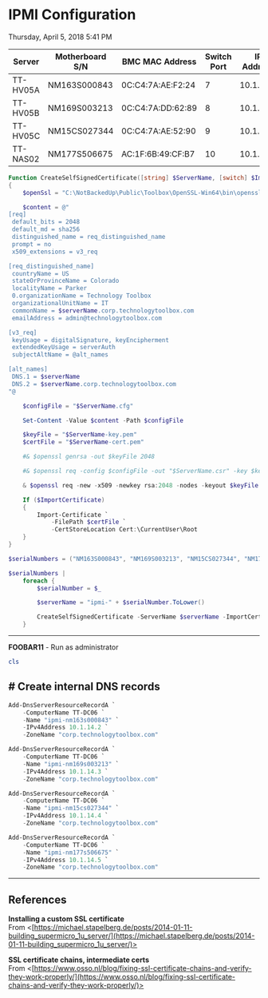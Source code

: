 ﻿# IPMI Configuration

Thursday, April 5, 2018
5:41 PM

| Server   | Motherboard S/N | BMC MAC Address   | Switch Port | IP Address | URL                                                    |
| -------- | --------------- | ----------------- | ----------- | ---------- | ------------------------------------------------------ |
| TT-HV05A | NM163S000843    | 0C:C4:7A:AE:F2:24 | 7           | 10.1.14.2  | [https://ipmi-nm163s000843](https://ipmi-nm163s000843) |
| TT-HV05B | NM169S003213    | 0C:C4:7A:DD:62:89 | 8           | 10.1.14.3  | [https://ipmi-nm169s003213](https://ipmi-nm169s003213) |
| TT-HV05C | NM15CS027344    | 0C:C4:7A:AE:52:90 | 9           | 10.1.14.4  | [https://ipmi-nm15cs027344](https://ipmi-nm15cs027344) |
| TT-NAS02 | NM177S506675    | AC:1F:6B:49:CF:B7 | 10          | 10.1.14.5  | [https://ipmi-nm177s506675](https://ipmi-nm177s506675) |

```PowerShell
Function CreateSelfSignedCertificate([string] $ServerName, [switch] $ImportCertificate)
{
    $openSsl = "C:\NotBackedUp\Public\Toolbox\OpenSSL-Win64\bin\openssl.exe"

    $content = @"
[req]
 default_bits = 2048
 default_md = sha256
 distinguished_name = req_distinguished_name
 prompt = no
 x509_extensions = v3_req

[req_distinguished_name]
 countryName = US
 stateOrProvinceName = Colorado
 localityName = Parker
 0.organizationName = Technology Toolbox
 organizationalUnitName = IT
 commonName = $serverName.corp.technologytoolbox.com
 emailAddress = admin@technologytoolbox.com

[v3_req]
 keyUsage = digitalSignature, keyEncipherment
 extendedKeyUsage = serverAuth
 subjectAltName = @alt_names

[alt_names]
 DNS.1 = $serverName
 DNS.2 = $serverName.corp.technologytoolbox.com
"@

    $configFile = "$ServerName.cfg"

    Set-Content -Value $content -Path $configFile

    $keyFile = "$ServerName-key.pem"
    $certFile = "$ServerName-cert.pem"

    #& $openssl genrsa -out $keyFile 2048

    #& $openssl req -config $configFile -out "$ServerName.csr" -key $keyFile

    & $openssl req -new -x509 -newkey rsa:2048 -nodes -keyout $keyFile -out $certFile -days 1825 -config $configFile

    If ($ImportCertificate)
    {
        Import-Certificate `
            -FilePath $certFile `
            -CertStoreLocation Cert:\CurrentUser\Root
    }
}

$serialNumbers = ("NM163S000843", "NM169S003213", "NM15CS027344", "NM177S506675")

$serialNumbers |
    foreach {
        $serialNumber = $_

        $serverName = "ipmi-" + $serialNumber.ToLower()

        CreateSelfSignedCertificate -ServerName $serverName -ImportCertificate
    }
```

---

**FOOBAR11** - Run as administrator

```PowerShell
cls
```

## # Create internal DNS records

```PowerShell
Add-DnsServerResourceRecordA `
    -ComputerName TT-DC06 `
    -Name "ipmi-nm163s000843" `
    -IPv4Address 10.1.14.2 `
    -ZoneName "corp.technologytoolbox.com"

Add-DnsServerResourceRecordA `
    -ComputerName TT-DC06 `
    -Name "ipmi-nm169s003213" `
    -IPv4Address 10.1.14.3 `
    -ZoneName "corp.technologytoolbox.com"

Add-DnsServerResourceRecordA `
    -ComputerName TT-DC06 `
    -Name "ipmi-nm15cs027344" `
    -IPv4Address 10.1.14.4 `
    -ZoneName "corp.technologytoolbox.com"

Add-DnsServerResourceRecordA `
    -ComputerName TT-DC06 `
    -Name "ipmi-nm177s506675" `
    -IPv4Address 10.1.14.5 `
    -ZoneName "corp.technologytoolbox.com"
```

---

## References

**Installing a custom SSL certificate**\
From <[https://michael.stapelberg.de/posts/2014-01-11-building_supermicro_1u_server/](https://michael.stapelberg.de/posts/2014-01-11-building_supermicro_1u_server/)>

**SSL certificate chains, intermediate certs**\
From <[https://www.osso.nl/blog/fixing-ssl-certificate-chains-and-verify-they-work-properly/](https://www.osso.nl/blog/fixing-ssl-certificate-chains-and-verify-they-work-properly/)>
